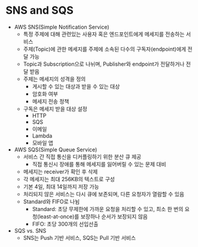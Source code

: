 # SNS and SQS

- AWS SNS(Simple Notification Service)
  - 특정 주제에 대해 관련있는 사용자 혹은 엔드포인트에게 메세지를 전송하는 서비스
  - 주제(Topic)에 관한 메세지를 주제에 소속된 다수의 구독자(endpoint)에게 전달 가능
  - Topic과 Subscription으로 나뉘며, Publisher와 endpoint가 전달하거나 전달 받음
  - 주제는 메세지의 성격을 정의
    - 게시할 수 있는 대상과 받을 수 있는 대상
    - 암호화 여부
    - 메세지 전송 정책
  - 구독은 메세지 받을 대상 설정
    - HTTP
    - SQS
    - 이메일
    - Lambda
    - 모바일 앱
- AWS SQS(Simple Queue Service)
  - 서비스 간 직접 통신을 디커플링하기 위한 분산 큐 제공
    - 직접 통신시 장애를 통해 메세지를 잃어버릴 수 있는 문제 대비
  - 메세지는 receiver가 확인 후 삭제
  - 각 메세지는 최대 256KB의 텍스트로 구성
  - 기본 4일, 최대 14일까지 저장 가능
  - 처리되지 않은 서비스는 다시 큐에 보존되며, 다른 요청자가 열람할 수 있음
  - Standard와 FIFO로 나뉨
    - Standard: 초당 무제한에 가까운 요청을 처리할 수 있고, 최소 한 번의 요청(least-at-once)를 보장하나 순서가 보장되지 않음
    - FIFO: 초당 300개의 선입선출
- SQS vs. SNS
  - SNS는 Push 기반 서비스, SQS는 Pull 기반 서비스
